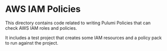 # AWS IAM Policies
This directory contains code related to writing Pulumi Policies that can check AWS IAM roles and policies.

It includes a test project that creates some IAM resources and a policy pack to run against the project.